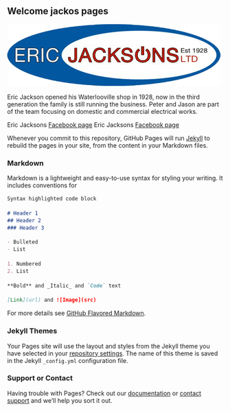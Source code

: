 ﻿## Welcome jackos pages

![Jacksons Logo](EricJacksons-logo-transparent.png)



Eric Jackson opened his Waterlooville shop in 1928, now in the third generation the family is still running the business. Peter and Jason are part of the team focusing on domestic and commercial electrical works.

Eric Jacksons [Facebook page](https://https://www.facebook.com/ericjacksons/) 
Eric Jacksons [Facebook page](https://www.yell.com/biz/eric-jackson-s-ltd-waterlooville-2660719/)


Whenever you commit to this repository, GitHub Pages will run [Jekyll](https://jekyllrb.com/) to rebuild the pages in your site, from the content in your Markdown files.

### Markdown

Markdown is a lightweight and easy-to-use syntax for styling your writing. It includes conventions for

```markdown
Syntax highlighted code block

# Header 1
## Header 2
### Header 3

- Bulleted
- List

1. Numbered
2. List

**Bold** and _Italic_ and `Code` text

[Link](url) and ![Image](src)
```

For more details see [GitHub Flavored Markdown](https://guides.github.com/features/mastering-markdown/).

### Jekyll Themes

Your Pages site will use the layout and styles from the Jekyll theme you have selected in your [repository settings](https://github.com/jacko0/test/settings). The name of this theme is saved in the Jekyll `_config.yml` configuration file.

### Support or Contact

Having trouble with Pages? Check out our [documentation](https://help.github.com/categories/github-pages-basics/) or [contact support](https://github.com/contact) and we’ll help you sort it out.
